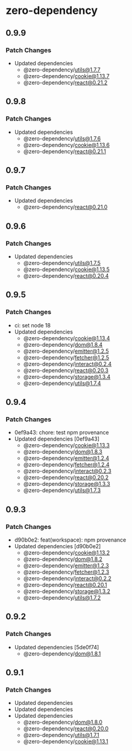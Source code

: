 # zero-dependency

## 0.9.9

### Patch Changes

- Updated dependencies
  - @zero-dependency/utils@1.7.7
  - @zero-dependency/cookie@1.13.7
  - @zero-dependency/react@0.21.2

## 0.9.8

### Patch Changes

- Updated dependencies
  - @zero-dependency/utils@1.7.6
  - @zero-dependency/cookie@1.13.6
  - @zero-dependency/react@0.21.1

## 0.9.7

### Patch Changes

- Updated dependencies
  - @zero-dependency/react@0.21.0

## 0.9.6

### Patch Changes

- Updated dependencies
  - @zero-dependency/utils@1.7.5
  - @zero-dependency/cookie@1.13.5
  - @zero-dependency/react@0.20.4

## 0.9.5

### Patch Changes

- ci: set node 18
- Updated dependencies
  - @zero-dependency/cookie@1.13.4
  - @zero-dependency/dom@1.8.4
  - @zero-dependency/emitter@1.2.5
  - @zero-dependency/fetcher@1.2.5
  - @zero-dependency/interact@0.2.4
  - @zero-dependency/react@0.20.3
  - @zero-dependency/storage@1.3.4
  - @zero-dependency/utils@1.7.4

## 0.9.4

### Patch Changes

- 0ef9a43: chore: test npm provenance
- Updated dependencies [0ef9a43]
  - @zero-dependency/cookie@1.13.3
  - @zero-dependency/dom@1.8.3
  - @zero-dependency/emitter@1.2.4
  - @zero-dependency/fetcher@1.2.4
  - @zero-dependency/interact@0.2.3
  - @zero-dependency/react@0.20.2
  - @zero-dependency/storage@1.3.3
  - @zero-dependency/utils@1.7.3

## 0.9.3

### Patch Changes

- d90b0e2: feat(workspace): npm provenance
- Updated dependencies [d90b0e2]
  - @zero-dependency/cookie@1.13.2
  - @zero-dependency/dom@1.8.2
  - @zero-dependency/emitter@1.2.3
  - @zero-dependency/fetcher@1.2.3
  - @zero-dependency/interact@0.2.2
  - @zero-dependency/react@0.20.1
  - @zero-dependency/storage@1.3.2
  - @zero-dependency/utils@1.7.2

## 0.9.2

### Patch Changes

- Updated dependencies [5de0f74]
  - @zero-dependency/dom@1.8.1

## 0.9.1

### Patch Changes

- Updated dependencies
- Updated dependencies
- Updated dependencies
  - @zero-dependency/dom@1.8.0
  - @zero-dependency/react@0.20.0
  - @zero-dependency/utils@1.7.1
  - @zero-dependency/cookie@1.13.1
